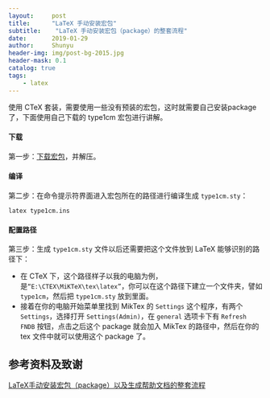 ```yaml
---
layout:     post
title:      "LaTeX 手动安装宏包"
subtitle:    "LaTeX 手动安装宏包（package）的整套流程"
date:       2019-01-29
author:     Shunyu
header-img: img/post-bg-2015.jpg
header-mask: 0.1
catalog: true
tags:
    - latex
---
```




使用 CTeX 套装，需要使用一些没有预装的宏包，这时就需要自己安装package了，下面使用自己下载的 type1cm 宏包进行讲解。



#### 下载

第一步：[下载宏包](https://www.ctan.org/pkg)，并解压。



#### 编译

第二步：在命令提示符界面进入宏包所在的路径进行编译生成 `type1cm.sty`：

```
latex type1cm.ins
```



#### 配置路径

第三步：生成 `type1cm.sty` 文件以后还需要把这个文件放到 LaTeX 能够识别的路径下：

- 在 CTeX 下，这个路径样子以我的电脑为例，是`“E:\CTEX\MiKTeX\tex\latex”`，你可以在这个路径下建立一个文件夹，譬如 `type1cm`，然后把 `type1cm.sty` 放到里面。
- 接着在你的电脑开始菜单里找到 MikTex 的 `Settings` 这个程序，有两个 `Settings`，选择打开 `Settings(Admin)`，在 `general` 选项卡下有 `Refresh FNDB` 按钮，点击之后这个 package 就会加入 MikTex 的路径中，然后在你的 tex 文件中就可以使用这个 package 了。



## 参考资料及致谢

[LaTeX手动安装宏包（package）以及生成帮助文档的整套流程](https://www.cnblogs.com/csucat/p/5142459.html)